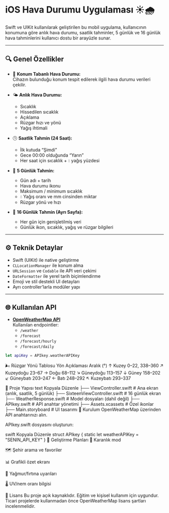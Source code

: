 # iOS Hava Durumu Uygulaması ☀️🌧️

Swift ve UIKit kullanılarak geliştirilen bu mobil uygulama, kullanıcının konumuna göre anlık hava durumu, saatlik tahminler, 5 günlük ve 16 günlük hava tahminlerini kullanıcı dostu bir arayüzle sunar.

---

## 🔍 Genel Özellikler

- 📍 **Konum Tabanlı Hava Durumu:**  
  Cihazın bulunduğu konum tespit edilerek ilgili hava durumu verileri çekilir.

- 🌤️ **Anlık Hava Durumu:**  
  - Sıcaklık  
  - Hissedilen sıcaklık  
  - Açıklama  
  - Rüzgar hızı ve yönü  
  - Yağış ihtimali

- 🕒 **Saatlik Tahmin (24 Saat):**  
  - İlk kutuda “Şimdi”  
  - Gece 00:00 olduğunda “Yarın”  
  - Her saat için sıcaklık + 💧 yağış yüzdesi

- 📅 **5 Günlük Tahmin:**  
  - Gün adı + tarih  
  - Hava durumu ikonu  
  - Maksimum / minimum sıcaklık  
  - 💧 Yağış oranı ve mm cinsinden miktar  
  - Rüzgar yönü ve hızı

- 📆 **16 Günlük Tahmin (Ayrı Sayfa):**  
  - Her gün için genişletilmiş veri  
  - Günlük ikon, sıcaklık, yağış ve rüzgar bilgileri

---

## ⚙️ Teknik Detaylar

- Swift (UIKit) ile native geliştirme  
- `CLLocationManager` ile konum alma  
- `URLSession` ve `Codable` ile API veri çekimi  
- `DateFormatter` ile yerel tarih biçimlendirme  
- Emoji ve stil destekli UI detayları  
- Ayrı controller’larla modüler yapı

---

## 🌐 Kullanılan API

- **[OpenWeatherMap API](https://openweathermap.org/api)**  
  Kullanılan endpointler:
  - `/weather`
  - `/forecast`
  - `/forecast/hourly`
  - `/forecast/daily`

```swift
let apiKey = APIkey.weatherAPIKey
```

🌬️ Rüzgar Yönü Tablosu
Yön Açıklaması	Aralık (°)
↑ Kuzey	0–22, 338–360
↗ Kuzeydoğu	23–67
→ Doğu	68–112
↘ Güneydoğu	113–157
↓ Güney	158–202
↙ Güneybatı	203–247
← Batı	248–292
↖ Kuzeybatı	293–337

📂 Proje Yapısı
text
Kopyala
Düzenle
├── ViewController.swift          # Ana ekran (anlık, saatlik, 5 günlük)
├── SixteenViewController.swift  # 16 günlük ekran
├── WeatherResponse.swift        # Model dosyaları (dahil değil)
├── APIkey.swift                 # API anahtar yönetimi
├── Assets.xcassets              # Özel ikonlar
├── Main.storyboard              # UI tasarımı
🚀 Kurulum
OpenWeatherMap üzerinden API anahtarınızı alın.

APIkey.swift dosyasını oluşturun:

swift
Kopyala
Düzenle
struct APIkey {
    static let weatherAPIKey = "SENIN_API_KEY"
}
🔮 Geliştirme Planları
🌙 Karanlık mod

🗺️ Şehir arama ve favoriler

📊 Grafikli özet ekranı

🔔 Yağmur/fırtına uyarıları

🌡️ UV/nem oranı bilgisi

📄 Lisans
Bu proje açık kaynaklıdır. Eğitim ve kişisel kullanım için uygundur.
Ticari projelerde kullanmadan önce OpenWeatherMap lisans şartları incelenmelidir.
